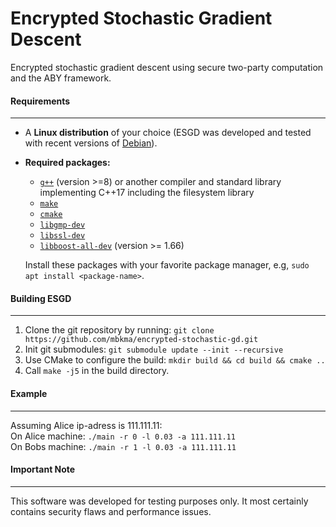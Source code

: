 # Encrypted Stochastic Gradient Descent

Encrypted stochastic gradient descent using secure two-party computation and the ABY framework.

#### Requirements
---

* A **Linux distribution** of your choice (ESGD was developed and tested with recent versions of [Debian](https://www.debian.org/)).
* **Required packages:**
  * [`g++`](https://packages.debian.org/testing/g++) (version >=8)
    or another compiler and standard library implementing C++17 including the filesystem library
  * [`make`](https://packages.debian.org/testing/make)
  * [`cmake`](https://packages.debian.org/testing/cmake)
  * [`libgmp-dev`](https://packages.debian.org/testing/libgmp-dev)
  * [`libssl-dev`](https://packages.debian.org/testing/libssl-dev)
  * [`libboost-all-dev`](https://packages.debian.org/testing/libboost-all-dev) (version >= 1.66)

  Install these packages with your favorite package manager, e.g, `sudo apt install <package-name>`.

#### Building ESGD
---
1. Clone the git repository by running: `git clone https://github.com/mbkma/encrypted-stochastic-gd.git`
2. Init git submodules: `git submodule update --init --recursive`
3. Use CMake to configure the build: `mkdir build && cd build && cmake ..`
4. Call `make -j5` in the build directory.

#### Example
---
Assuming Alice ip-adress is 111.111.11:   
On Alice machine: `./main -r 0 -l 0.03 -a 111.111.11`   
On Bobs machine: `./main -r 1 -l 0.03 -a 111.111.11`

#### Important Note
---
This software was developed for testing purposes only. It most certainly contains security flaws and performance issues.
